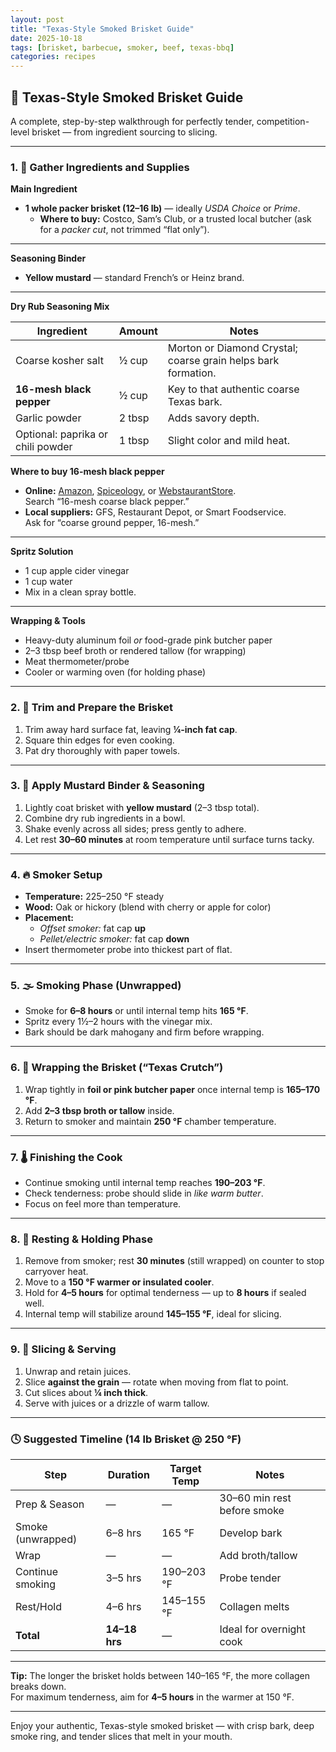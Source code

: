 ```yaml
---
layout: post
title: "Texas-Style Smoked Brisket Guide"
date: 2025-10-18
tags: [brisket, barbecue, smoker, beef, texas-bbq]
categories: recipes
---
```


## 🥩 Texas-Style Smoked Brisket Guide

A complete, step-by-step walkthrough for perfectly tender, competition-level brisket — from ingredient sourcing to slicing.

---

### 1. 🛒 Gather Ingredients and Supplies

**Main Ingredient**
- **1 whole packer brisket (12–16 lb)** — ideally *USDA Choice* or *Prime*.
  - **Where to buy:** Costco, Sam’s Club, or a trusted local butcher (ask for a *packer cut*, not trimmed “flat only”).

---

**Seasoning Binder**
- **Yellow mustard** — standard French’s or Heinz brand.

---

**Dry Rub Seasoning Mix**

| Ingredient | Amount | Notes |
|-------------|---------|-------|
| Coarse kosher salt | ½ cup | Morton or Diamond Crystal; coarse grain helps bark formation. |
| **16-mesh black pepper** | ½ cup | Key to that authentic coarse Texas bark. |
| Garlic powder | 2 tbsp | Adds savory depth. |
| Optional: paprika or chili powder | 1 tbsp | Slight color and mild heat. |

**Where to buy 16-mesh black pepper**
- **Online:** [Amazon](https://www.amazon.com/), [Spiceology](https://www.spiceology.com/), or [WebstaurantStore](https://www.webstaurantstore.com/).  
  Search “16-mesh coarse black pepper.”
- **Local suppliers:** GFS, Restaurant Depot, or Smart Foodservice.  
  Ask for “coarse ground pepper, 16-mesh.”

---

**Spritz Solution**
- 1 cup apple cider vinegar  
- 1 cup water  
- Mix in a clean spray bottle.

---

**Wrapping & Tools**
- Heavy-duty aluminum foil *or* food-grade pink butcher paper  
- 2–3 tbsp beef broth or rendered tallow (for wrapping)  
- Meat thermometer/probe  
- Cooler or warming oven (for holding phase)

---

### 2. 🔪 Trim and Prepare the Brisket

1. Trim away hard surface fat, leaving **¼-inch fat cap**.  
2. Square thin edges for even cooking.  
3. Pat dry thoroughly with paper towels.

---

### 3. 🧈 Apply Mustard Binder & Seasoning

1. Lightly coat brisket with **yellow mustard** (2–3 tbsp total).  
2. Combine dry rub ingredients in a bowl.  
3. Shake evenly across all sides; press gently to adhere.  
4. Let rest **30–60 minutes** at room temperature until surface turns tacky.

---

### 4. 🔥 Smoker Setup

- **Temperature:** 225–250 °F steady  
- **Wood:** Oak or hickory (blend with cherry or apple for color)  
- **Placement:**  
  - *Offset smoker:* fat cap **up**  
  - *Pellet/electric smoker:* fat cap **down**  
- Insert thermometer probe into thickest part of flat.

---

### 5. 🌫️ Smoking Phase (Unwrapped)

- Smoke for **6–8 hours** or until internal temp hits **165 °F**.  
- Spritz every 1½–2 hours with the vinegar mix.  
- Bark should be dark mahogany and firm before wrapping.

---

### 6. 🧻 Wrapping the Brisket (“Texas Crutch”)

1. Wrap tightly in **foil or pink butcher paper** once internal temp is **165–170 °F**.  
2. Add **2–3 tbsp broth or tallow** inside.  
3. Return to smoker and maintain **250 °F** chamber temperature.

---

### 7. 🌡️ Finishing the Cook

- Continue smoking until internal temp reaches **190–203 °F**.  
- Check tenderness: probe should slide in *like warm butter*.  
- Focus on feel more than temperature.

---

### 8. 🧊 Resting & Holding Phase

1. Remove from smoker; rest **30 minutes** (still wrapped) on counter to stop carryover heat.  
2. Move to a **150 °F warmer or insulated cooler**.  
3. Hold for **4–5 hours** for optimal tenderness — up to **8 hours** if sealed well.  
4. Internal temp will stabilize around **145–155 °F**, ideal for slicing.

---

### 9. 🔪 Slicing & Serving

1. Unwrap and retain juices.  
2. Slice **against the grain** — rotate when moving from flat to point.  
3. Cut slices about **¼ inch thick**.  
4. Serve with juices or a drizzle of warm tallow.

---

### 🕓 Suggested Timeline (14 lb Brisket @ 250 °F)

| Step | Duration | Target Temp | Notes |
|------|-----------|--------------|-------|
| Prep & Season | — | — | 30–60 min rest before smoke |
| Smoke (unwrapped) | 6–8 hrs | 165 °F | Develop bark |
| Wrap | — | — | Add broth/tallow |
| Continue smoking | 3–5 hrs | 190–203 °F | Probe tender |
| Rest/Hold | 4–6 hrs | 145–155 °F | Collagen melts |
| **Total** | **14–18 hrs** | — | Ideal for overnight cook |

---

**Tip:** The longer the brisket holds between 140–165 °F, the more collagen breaks down.  
For maximum tenderness, aim for **4–5 hours** in the warmer at 150 °F.

---

Enjoy your authentic, Texas-style smoked brisket — with crisp bark, deep smoke ring, and tender slices that melt in your mouth.
